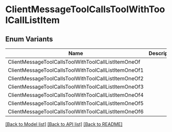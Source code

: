 # ClientMessageToolCallsToolWithToolCallListItem

## Enum Variants

| Name | Description |
|---- | -----|
| ClientMessageToolCallsToolWithToolCallListItemOneOf |  |
| ClientMessageToolCallsToolWithToolCallListItemOneOf1 |  |
| ClientMessageToolCallsToolWithToolCallListItemOneOf2 |  |
| ClientMessageToolCallsToolWithToolCallListItemOneOf3 |  |
| ClientMessageToolCallsToolWithToolCallListItemOneOf4 |  |
| ClientMessageToolCallsToolWithToolCallListItemOneOf5 |  |
| ClientMessageToolCallsToolWithToolCallListItemOneOf6 |  |

[[Back to Model list]](../README.md#documentation-for-models) [[Back to API list]](../README.md#documentation-for-api-endpoints) [[Back to README]](../README.md)


